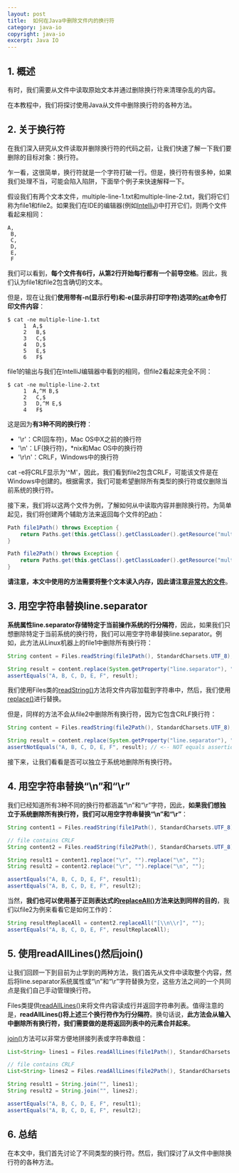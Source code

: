 ```yaml
---
layout: post
title:  如何在Java中删除文件内的换行符
category: java-io
copyright: java-io
excerpt: Java IO
---
```


## 1. 概述

有时，我们需要从文件中读取原始文本并通过删除换行符来清理杂乱的内容。

在本教程中，我们将探讨使用Java从文件中删除换行符的各种方法。

## 2. 关于换行符

在我们深入研究从文件读取并删除换行符的代码之前，让我们快速了解一下我们要删除的目标对象：换行符。

乍一看，这很简单，换行符就是一个字符打破一行。但是，换行符有很多种，如果我们处理不当，可能会陷入陷阱，下面举个例子来快速解释一下。

假设我们有两个文本文件，multiple-line-1.txt和multiple-line-2.txt，我们将它们称为file1和file2。如果我们在IDE的编辑器(例如[IntelliJ](https://www.baeldung.com/tag/intellij))中打开它们，则两个文件看起来相同：

```text
A,
 B,
 C,
 D,
 E,
 F
```

我们可以看到，**每个文件有6行，从第2行开始每行都有一个前导空格**。因此，我们认为file1和file2包含确切的文本。

但是，现在让我们**使用带有-n(显示行号)和-e(显示非打印字符)选项的[cat](https://www.baeldung.com/linux/files-cat-more-less#cat)命令打印文件内容**：

```shell
$ cat -ne multiple-line-1.txt
     1  A,$
     2   B,$
     3   C,$
     4   D,$
     5   E,$
     6   F$
```

file1的输出与我们在IntelliJ编辑器中看到的相同，但file2看起来完全不同：

```shell
$ cat -ne multiple-line-2.txt
     1  A,^M B,$
     2   C,$
     3   D,^M E,$
     4   F$
```

这是因为**有3种不同的换行符**：

- '\\r'：CR(回车符)，Mac OS中X之前的换行符
- '\\n'：LF(换行符)，\*nix和Mac OS中的换行符
- '\\r\\n'：CRLF，Windows中的换行符

cat -e将CRLF显示为'^M'，因此，我们看到file2包含CRLF，可能该文件是在Windows中创建的。根据需求，我们可能希望删除所有类型的换行符或仅删除当前系统的换行符。

接下来，我们将以这两个文件为例，了解如何从中读取内容并删除换行符。为简单起见，我们将创建两个辅助方法来返回每个文件的[Path](https://www.baeldung.com/java-path-vs-file#javaniofilepath-class)：

```java
Path file1Path() throws Exception {
    return Paths.get(this.getClass().getClassLoader().getResource("multiple-line-1.txt").toURI());
} 

Path file2Path() throws Exception {
    return Paths.get(this.getClass().getClassLoader().getResource("multiple-line-2.txt").toURI());
}
```

**请注意，本文中使用的方法需要将整个文本读入内存，因此请注意[非常大的文件](https://www.baeldung.com/java-read-lines-large-file)**。

## 3. 用空字符串替换line.separator

**系统属性line.separator存储特定于当前操作系统的行分隔符**，因此，如果我们只想删除特定于当前系统的换行符，我们可以用空字符串替换line.separator。例如，此方法从Linux机器上的file1中删除所有换行符：

```java
String content = Files.readString(file1Path(), StandardCharsets.UTF_8);

String result = content.replace(System.getProperty("line.separator"), "");
assertEquals("A, B, C, D, E, F", result);
```

我们使用Files类的[readString()](https://www.baeldung.com/java-11-new-features#2-new-file-methods)方法将文件内容加载到字符串中，然后，我们使用[replace()](https://www.baeldung.com/string/replace)进行替换。

但是，同样的方法不会从file2中删除所有换行符，因为它包含CRLF换行符：

```java
String content = Files.readString(file2Path(), StandardCharsets.UTF_8);

String result = content.replace(System.getProperty("line.separator"), "");
assertNotEquals("A, B, C, D, E, F", result); // <-- NOT equals assertion!
```

接下来，让我们看看是否可以独立于系统地删除所有换行符。

## 4. 用空字符串替换“\\n”和“\\r”

我们已经知道所有3种不同的换行符都涵盖“\\n”和“\\r”字符，因此，**如果我们想独立于系统删除所有换行符，我们可以用空字符串替换“\\n”和“\\r”**：

```java
String content1 = Files.readString(file1Path(), StandardCharsets.UTF_8);

// file contains CRLF
String content2 = Files.readString(file2Path(), StandardCharsets.UTF_8);

String result1 = content1.replace("\r", "").replace("\n", "");
String result2 = content2.replace("\r", "").replace("\n", "");

assertEquals("A, B, C, D, E, F", result1);
assertEquals("A, B, C, D, E, F", result2);
```

当然，**我们也可以使用基于正则表达式的[replaceAll()](https://www.baeldung.com/string/replace-all)方法来达到同样的目的**，我们以file2为例来看看它是如何工作的：

```java
String resultReplaceAll = content2.replaceAll("[\\n\\r]", "");
assertEquals("A, B, C, D, E, F", resultReplaceAll);
```

## 5. 使用readAllLines()然后join()

让我们回顾一下到目前为止学到的两种方法，我们首先从文件中读取整个内容，然后将line.separator系统属性或“\\n”和“\\r”字符替换为空，这些方法之间的一个共同点是我们自己手动管理换行符。

Files类提供[readAllLines()](https://www.baeldung.com/reading-file-in-java#read-file-with-path-readalllines)来将文件内容读成行并返回字符串列表。值得注意的是，**readAllLines()将上述三个换行符作为行分隔符**。换句话说，**此方法会从输入中删除所有换行符，我们需要做的是将返回列表中的元素合并起来**。

[join()](https://www.baeldung.com/java-strings-concatenation#3stringjoin-java-8)方法可以非常方便地拼接列表或字符串数组：

```java
List<String> lines1 = Files.readAllLines(file1Path(), StandardCharsets.UTF_8);

// file contains CRLF
List<String> lines2 = Files.readAllLines(file2Path(), StandardCharsets.UTF_8);

String result1 = String.join("", lines1);
String result2 = String.join("", lines2);

assertEquals("A, B, C, D, E, F", result1);
assertEquals("A, B, C, D, E, F", result2);
```

## 6. 总结

在本文中，我们首先讨论了不同类型的换行符。然后，我们探讨了从文件中删除换行符的各种方法。
